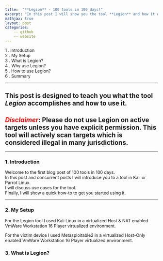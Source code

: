 ```yaml
---
title:  "**Legion** - 100 tools in 100 days!"
excerpt: "In this post I will show you the tool **Legion** and how it works."
mathjax: true
layout: post
categories:
    -- github
    -- website
---
```


1 . Introduction
<br>
2 . My Setup
<br>
3 . What is Legion?
<br>
4 . Why use Legion?
<br>
5 . How to use Legion?
<br>
6 . Summary

---

## This post is designed to teach you what the tool *Legion* accomplishes and how to use it.


## <span style="color:red">*Disclaimer*</span>: Please do not use Legion on active targets unless you have explicit permission. This tool will actively scan targets which is considered illegal in many jurisdictions.
---

### 1. Introduction

Welcome to the first blog post of 100 tools in 100 days.<br> 
In this post and concurrent posts I will introduce you to a tool in Kali or Parrot Linux. <br>
I will discuss use cases for the tool.<br> 
Finally, I will show a quick how-to to get you started using it. 

---

### 2. My Setup

For the Legion tool I used Kali Linux in a virtualized Host & NAT enabled VmWare Workstation 16 Player virtualized environment. 

For the victim device I used Metasploitable2 in a virtualized Host-Only enabled VmWare Workstation 16 Player virtualized environment.

### 3. What is Legion?

